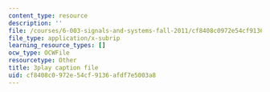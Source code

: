 ```yaml
---
content_type: resource
description: ''
file: /courses/6-003-signals-and-systems-fall-2011/cf8408c0972e54cf9136afdf7e5003a8_TeVSxZgIHAA.vtt
file_type: application/x-subrip
learning_resource_types: []
ocw_type: OCWFile
resourcetype: Other
title: 3play caption file
uid: cf8408c0-972e-54cf-9136-afdf7e5003a8
---
```


